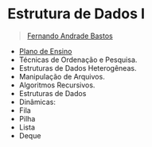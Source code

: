 # Estrutura de Dados I
> [Fernando Andrade Bastos](http://lattes.cnpq.br/8854684844938218)

- [Plano de Ensino](./docs/plano_de_ensino.pdf)
- Técnicas de Ordenação e Pesquisa. 
- Estruturas de Dados Heterogêneas. 
- Manipulação de Arquivos. 
- Algoritmos Recursivos. 
- Estruturas de Dados
- Dinâmicas: 
 - Fila
 - Pilha 
 - Lista  
 - Deque